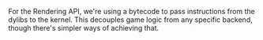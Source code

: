 For the Rendering API, we're using a bytecode to pass instructions from the dylibs to the kernel.
This decouples game logic from any specific backend, though there's simpler ways of achieving that.
